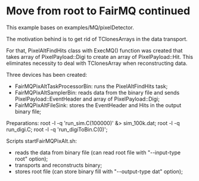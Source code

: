 # Move from root to FairMQ continued

This example bases on examples/MQ/pixelDetector.

The motivation behind is to get rid of TClonesArrays in the data transport.

For that, PixelAltFindHits class with ExecMQ() function was created that takes array of PixelPayload::Digi
to create an array of PixelPayload::Hit. This eliminates necessity to deal with TClonesArray when
reconstructing data.

Three devices has been created:
- FairMQPixAltTaskProcessorBin: runs the PixelAltFindHits task;
- FairMQPixAltSamplerBin: reads data from the binary file and sends PixelPayload::EventHeader and array of PixelPayload::Digi;
- FairMQPixAltFileSink: stores the EventHeader and Hits in the output binary file;

Preparations:
root -l -q 'run_sim.C(100000)' &> sim_100k.dat; root -l -q run_digi.C; root -l -q 'run_digiToBin.C(0)';

Scripts startFairMQPixAlt.sh:
- reads the data from binary file (can read root file with "--input-type root" option);
- transports and reconstructs binary;
- stores root file (can store binary fill with "--output-type dat" option);
